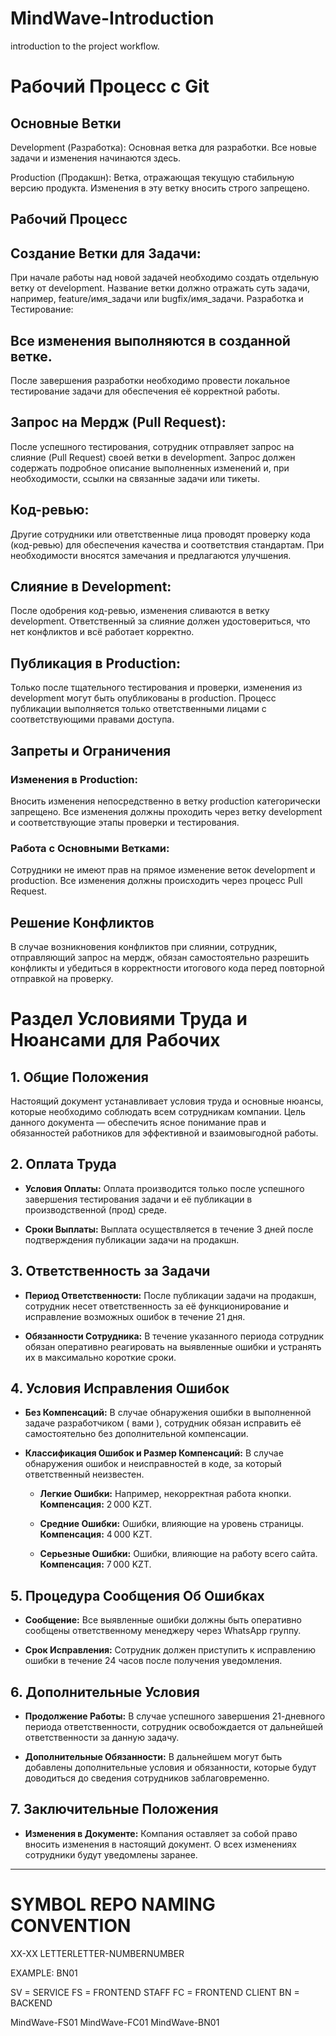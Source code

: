 # MindWave-Introduction
introduction to the project workflow.

# Рабочий Процесс с Git
## Основные Ветки
Development (Разработка): Основная ветка для разработки. Все новые задачи и изменения начинаются здесь.

Production (Продакшн): Ветка, отражающая текущую стабильную версию продукта. Изменения в эту ветку вносить строго запрещено.

## Рабочий Процесс
## Создание Ветки для Задачи:
При начале работы над новой задачей необходимо создать отдельную ветку от development. Название ветки должно отражать суть задачи, например, feature/имя_задачи или bugfix/имя_задачи.
Разработка и Тестирование:

## Все изменения выполняются в созданной ветке.
После завершения разработки необходимо провести локальное тестирование задачи для обеспечения её корректной работы.

## Запрос на Мердж (Pull Request):
После успешного тестирования, сотрудник отправляет запрос на слияние (Pull Request) своей ветки в development.
Запрос должен содержать подробное описание выполненных изменений и, при необходимости, ссылки на связанные задачи или тикеты.

## Код-ревью:
Другие сотрудники или ответственные лица проводят проверку кода (код-ревью) для обеспечения качества и соответствия стандартам.
При необходимости вносятся замечания и предлагаются улучшения.

## Слияние в Development:
После одобрения код-ревью, изменения сливаются в ветку development.
Ответственный за слияние должен удостовериться, что нет конфликтов и всё работает корректно.

## Публикация в Production:
Только после тщательного тестирования и проверки, изменения из development могут быть опубликованы в production.
Процесс публикации выполняется только ответственными лицами с соответствующими правами доступа.

## Запреты и Ограничения
### Изменения в Production:
Вносить изменения непосредственно в ветку production категорически запрещено.
Все изменения должны проходить через ветку development и соответствующие этапы проверки и тестирования.

### Работа с Основными Ветками:
Сотрудники не имеют прав на прямое изменение веток development и production. Все изменения должны происходить через процесс Pull Request.

## Решение Конфликтов
В случае возникновения конфликтов при слиянии, сотрудник, отправляющий запрос на мердж, обязан самостоятельно разрешить конфликты и убедиться в корректности итогового кода перед повторной отправкой на проверку.

# Раздел Условиями Труда и Нюансами для Рабочих

## 1. Общие Положения

Настоящий документ устанавливает условия труда и основные нюансы, которые необходимо соблюдать всем сотрудникам компании. Цель данного документа — обеспечить ясное понимание прав и обязанностей работников для эффективной и взаимовыгодной работы.

## 2. Оплата Труда

- **Условия Оплаты:** Оплата производится только после успешного завершения тестирования задачи и её публикации в производственной (прод) среде.
  
- **Сроки Выплаты:** Выплата осуществляется в течение 3 дней после подтверждения публикации задачи на продакшн.

## 3. Ответственность за Задачи

- **Период Ответственности:** После публикации задачи на продакшн, сотрудник несет ответственность за её функционирование и исправление возможных ошибок в течение 21 дня.

- **Обязанности Сотрудника:** В течение указанного периода сотрудник обязан оперативно реагировать на выявленные ошибки и устранять их в максимально короткие сроки.

## 4. Условия Исправления Ошибок

- **Без Компенсаций:** В случае обнаружения ошибки в выполненной задаче разработчиком ( вами ), сотрудник обязан исправить её самостоятельно без дополнительной компенсации.

- **Классификация Ошибок и Размер Компенсаций:**
  В случае обнаружения ошибок и неисправностей в коде, за который ответственный неизвестен.
  
  - **Легкие Ошибки:** Например, некорректная работа кнопки. **Компенсация:** 2 000 KZT.
  
  - **Средние Ошибки:** Ошибки, влияющие на уровень страницы. **Компенсация:** 4 000 KZT.
  
  - **Серьезные Ошибки:** Ошибки, влияющие на работу всего сайта. **Компенсация:** 7 000 KZT.

## 5. Процедура Сообщения Об Ошибках

- **Сообщение:** Все выявленные ошибки должны быть оперативно сообщены ответственному менеджеру через WhatsApp группу.

- **Срок Исправления:** Сотрудник должен приступить к исправлению ошибки в течение 24 часов после получения уведомления.

## 6. Дополнительные Условия

- **Продолжение Работы:** В случае успешного завершения 21-дневного периода ответственности, сотрудник освобождается от дальнейшей ответственности за данную задачу.

- **Дополнительные Обязанности:** В дальнейшем могут быть добавлены дополнительные условия и обязанности, которые будут доводиться до сведения сотрудников заблаговременно.

## 7. Заключительные Положения

- **Изменения в Документе:** Компания оставляет за собой право вносить изменения в настоящий документ. О всех изменениях сотрудники будут уведомлены заранее.

---

# SYMBOL REPO NAMING CONVENTION
XX-XX
LETTERLETTER-NUMBERNUMBER

EXAMPLE: BN01 

SV = SERVICE
FS = FRONTEND STAFF
FC = FRONTEND CLIENT
BN = BACKEND

MindWave-FS01
MindWave-FC01
MindWave-BN01
